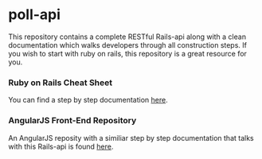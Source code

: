 # poll-api
This repository contains a complete RESTful Rails-api along with a clean documentation which walks developers through all construction steps. If you wish to start with ruby on rails, this repository is a great resource for you.

### Ruby on Rails Cheat Sheet
You can find a step by step documentation [here](https://docs.google.com/document/d/1DKphdit9aTAC8Yu6etqFZEWiN6Tjj52DhUPkw6hH_gw/pub).

### AngularJS Front-End Repository
An AngularJS reposity with a similiar step by step documentation that talks with this Rails-api is found [here](https://github.com/mefeghhi/poll-web).
